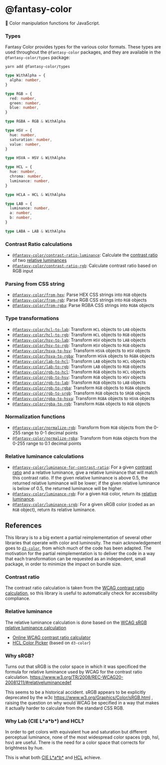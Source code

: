 # @fantasy-color

🌈 Color manipulation functions for JavaScript.

### Types

Fantasy Color provides types for the various color formats. These types are used throughout the `@fantasy-color` packages, and they are available in the `@fantasy-color/types` package:

```
yarn add @fantasy-color/types
```

```typescript
type WithAlpha = {
  alpha: number,
}

type RGB = {
  red: number,
  green: number,
  blue: number,
}

type RGBA = RGB & WithAlpha

type HSV = {
  hue: number,
  saturation: number,
  value: number,
}

type HSVA = HSV & WithAlpha

type HCL = {
  hue: number,
  chroma: number,
  luminance: number,
}

type HCLA = HCL & WithAlpha

type LAB = {
  luminance: number,
  a: number,
  b: number,
}

type LABA = LAB & WithAlpha
```

### Contrast Ratio calculations

- [`@fantasy-color/contrast-ratio-luminance`](packages/contrast-ratio-luminance): Calculate the [contrast ratio](#contrast-ratio) of two [relative luminances](#relative-luminance)
- [`@fantasy-color/contrast-ratio-rgb`](packages/contrast-ratio-rgb): Calculate contrast ratio based on RGB input

### Parsing from CSS string

- [`@fantasy-color/from-hex`](packages/from-hex): Parse HEX CSS strings into `RGB` objects
- [`@fantasy-color/from-rgb`](packages/from-rgb): Parse RGB CSS strings into `RGB` objects
- [`@fantasy-color/from-rgba`](packages/from-rgba): Parse RGBA CSS strings into `RGBA` objects

### Type transformations

- [`@fantasy-color/hcl-to-lab`](packages/hcl-to-lab): Transform `HCL` objects to `LAB` objects
- [`@fantasy-color/hcl-to-rgb`](packages/hcl-to-rgb): Transform `HCL` objects to `RGB` objects
- [`@fantasy-color/hsv-to-lab`](packages/hsv-to-lab): Transform `HSV` objects to `LAB` objects
- [`@fantasy-color/hsv-to-rgb`](packages/hsv-to-rgb): Transform `HSV` objects to `RGB` objects
- [`@fantasy-color/hsva-to-hsv`](packages/hsv-to-hsva): Transform `HSVA` objects to `HSV` objects
- [`@fantasy-color/hsva-to-rgba`](packages/hsva-to-rgba): Transform `HSVA` objects to `RGBA` objects
- [`@fantasy-color/lab-to-hcl`](packages/lab-to-hcl): Transform `LAB` objects to `HCL` objects
- [`@fantasy-color/lab-to-rgb`](packages/lab-to-rgb): Transform `LAB` objects to `RGB` objects
- [`@fantasy-color/rgb-to-hcl`](packages/rgb-to-hcl): Transform `RGB` objects to `HCL` objects
- [`@fantasy-color/rgb-to-hsv`](packages/rgb-to-hsv): Transform `RGB` objects to `HSV` objects
- [`@fantasy-color/rgb-to-lab`](packages/rgb-to-lab): Transform `RGB` objects to `LAB` objects
- [`@fantasy-color/rgb-to-rgba`](packages/rgb-to-rgba): Transform `RGB` objects to `RGBA` objects
- [`@fantasy-color/rgb-to-srgb`](packages/rgb-to-srgb): Transform `RGB` objects to `SRGB` objects
- [`@fantasy-color/rgba-to-hsva`](packages/rgba-to-hsva): Transform `RGBA` objects to `HSVA` objects
- [`@fantasy-color/rgba-to-rgb`](packages/rgba-to-rgb): Transform `RGBA` objects to `RGB` objects

### Normalization functions

- [`@fantasy-color/normalize-rgb`](packages/normalize-rgb): Transform from `RGB` objects from the 0-255 range to 0-1 decimal points
- [`@fantasy-color/normalize-rgba`](packages/normalize-rgba): Transform from `RGBA` objects from the 0-255 range to 0.1 decimal points

### Relative luminance calculations

- [`@fantasy-color/luminance-for-contrast-ratio`](packages/luminance-for-contrast-ratio): For a given [contrast ratio](#contrast-ratio) and a relative luminance, give a relative luminance that will match this contrast ratio. If the given relative luminance is above 0.5, the returned relative luminance will be lower; if the given relative luminance is below of 0.5, the returned luminance will be higher.
- [`@fantasy-color/luminance-rgb`](packages/luminance-rgb): For a given `RGB` color, return its [relative luminance](#relative-luminance).
- [`@fantasy-color/luminance-srgb`](packages/luminance-srgb): For a given sRGB color (coded as an `RGB` object), return its relative luminance.

## References

This library is to a big extent a partial reimplementation of several other libraries that operate with color and luminosity. The main acknowledgement goes to [`d3-color`](https://github.com/d3/d3-color), from which much of the code has been adapted. The motivation for the partial reimplementation is to deliver the code in a way that each transformation can be requested as an independent, small package, in order to minimize the impact on bundle size.

### Contrast ratio

The contrast ratio calculation is taken from the [WCAG contrast ratio calculation](https://www.w3.org/TR/2008/REC-WCAG20-20081211/#contrast-ratiodef), so this library is useful to automatically check for accessibility compliance.

### Relative luminance

The relative luminance calculation is done based on the [WCAG sRGB relative luminance calculation](https://www.w3.org/TR/2008/REC-WCAG20-20081211/#relativeluminancedef)

- [Online WCAG contrast ratio calculator](https://snook.ca/technical/colour_contrast/colour.html#fg=FFFFFF,bg=FFFFFF)
- [HCL Color Picker](https://bl.ocks.org/mbostock/3e115519a1b495e0bd95) (based on `d3-color`)

### Why sRGB?

Turns out that sRGB is the color space in which it was specificed the formula for relative luminance used by WCAG for the contrast ratio calculation. https://www.w3.org/TR/2008/REC-WCAG20-20081211/#relativeluminancedef

This seems to be a historical accident. sRGB appears to be explicitly deprecated by the w3c https://www.w3.org/Graphics/Color/sRGB.html , raising the question on why would WCAG be specified in a way that makes it actually harder to calculate from the standard CSS RGB.

### Why Lab (CIE L\*a\*b\*) and HCL?

In order to get colors with equivalent hue and saturation but different perceptual luminance, none of the most widespread color spaces (rgb, hsl, hsv) are useful. There is the need for a color space that corrects for brightness by hue.

This is what both [CIE L\*a\*b\*](https://en.wikipedia.org/wiki/CIELAB_color_space) and [HCL](https://en.wikipedia.org/wiki/HCL_color_space) achieve.
